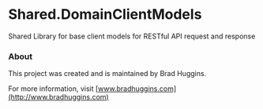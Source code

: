 # Shared.DomainClientModels
Shared Library for base client models for RESTful API request and response


### About
This project was created and is maintained by Brad Huggins.

For more information, visit [www.bradhuggins.com](http://www.bradhuggins.com)
